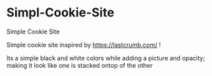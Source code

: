# Simpl-Cookie-Site
Simple Cookie Site 

Simple cookie site inspired by https://lastcrumb.com/ ! 

Its a simple black and white colors while adding a picture and opacity; making it look like one is stacked ontop of the other
